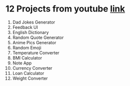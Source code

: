 # 12 Projects from youtube [link](https://youtu.be/-7JSF_aATJg)
1. Dad Jokes Generator
2. Feedback UI
3. English Dictionary
4. Random Quote Generator
5. Anime Pics Generator
6. Random Emoji
7. Temperature Converter
8. BMI Calculator
9. Note App
10. Currency Converter
11. Loan Calculator
12. Weight Converter
